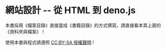 # 網站設計 -- 從 HTML 到 deno.js

本書採用《檔案目錄》直接當成《書籍目錄》的方式撰寫，請直接看本頁上面的《資料夾與檔案》！

使用本書與程式請遵照 [CC:BY-SA 授權聲明](LICENSE.md) !
